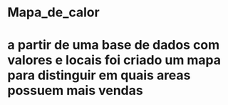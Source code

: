 # Mapa_de_calor

# a partir de uma base de dados com valores e locais foi criado um mapa para distinguir em quais areas possuem mais vendas
